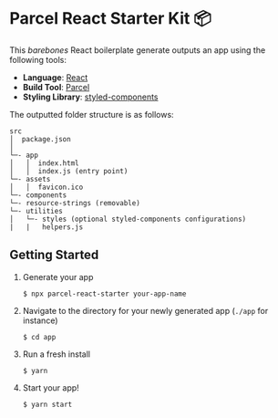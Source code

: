# Parcel React Starter Kit 📦

This _barebones_ React boilerplate generate outputs an app using the following tools:

- **Language**: [React](https://reactjs.org)
- **Build Tool**: [Parcel](https://parceljs.org)
- **Styling Library**: [styled-components](https://www.styled-components.com)

The outputted folder structure is as follows:

```
src
│  package.json
│
└─- app
│   │  index.html
│   │  index.js (entry point)
└─- assets
│   │  favicon.ico
└─- components
└─- resource-strings (removable)
└─- utilities
│   └─- styles (optional styled-components configurations)
|   |   helpers.js
```

## Getting Started

1. Generate your app 
    ```shell
    $ npx parcel-react-starter your-app-name
    ```

2. Navigate to the directory for your newly generated app (`./app` for instance)
    ```shell
    $ cd app
    ```
    
3. Run a fresh install
    ```shell
    $ yarn
    ```

4. Start your app!
    ```shell
    $ yarn start
    ```